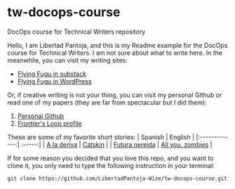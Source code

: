 # tw-docops-course
DocOps course for Technical Writers repository

Hello, I am Libertad Pantoja, and this is my Readme example for the DocOps course for Technical Writers. I am not sure about what to write here. In the meanwhile, you can visit my writing sites:

* [Flying Fugu in substack](https://flyingfugu.substack.com/)
* [Flying Fugu in WordPress](https://libertadph.wordpress.com/)

Or, if creative writing is not your thing, you can visit my personal Github or read one of my papers (they are far from spectacular but I did them):
1. [Personal Github](https://github.com/LiberPH)
2. [Frontier's Loop profile](https://loop.frontiersin.org/people/200142/overview)

These are some of my favorite short stories:
| Spanish           | English  |
|:-------------:| :-----:|
| [A la deriva](https://www.ingenieria.unam.mx/dcsyhfi/material_didactico/Literatura_Hispanoamericana_Contemporanea/Autores_Q/QUIROGA/A.pdf) | [Catskin](http://www.lightspeedmagazine.com/fiction/catskin/) |
| [Futura nereida](https://www.lashistorias.com.mx/index.php/archivo/futura-nereida/)      |  [All you, zombies](https://gist.github.com/defunkt/759182/ad44c6135d168ae54503a281bb7e1a24c6c2ea0c)  |

If for some reason you decided that you love this repo, and you want to clone it, you only need to type the following instruction in your terminal:
```
git clone https://github.com/LibertadPantoja-Wize/tw-docops-course.git
```
